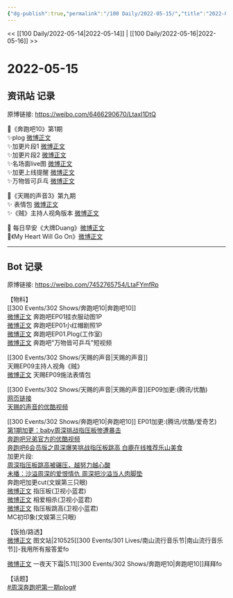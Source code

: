 ```yaml
---
{"dg-publish":true,"permalink":"/100 Daily/2022-05-15/","title":"2022-05-15","created":"2022-12-04T16:53:10.000+08:00","updated":"2023-01-09T17:24:40.542+08:00"}
---
```



<< [[100 Daily/2022-05-14\|2022-05-14]] | [[100 Daily/2022-05-16\|2022-05-16]] >>

# 2022-05-15

## 资讯站 记录

原博链接: https://weibo.com/6466290670/LtaxI1DtQ

🌟《奔跑吧10》第1期  
✨plog [微博正文](https://m.weibo.cn/6466290670/4769369408669070)  
✨加更片段1 [微博正文](https://m.weibo.cn/6466290670/4769376438587231)  
✨加更片段2 [微博正文](https://m.weibo.cn/6466290670/4769371710817341)  
✨名场面live图 [微博正文](https://m.weibo.cn/6466290670/4769379075757046)  
✨加更上线提醒 [微博正文](https://m.weibo.cn/6466290670/4769369114804743)  
✨万物皆可乒乓 [微博正文](https://m.weibo.cn/6466290670/4769528884501140)

🌟《天赐的声音3》第九期  
✨ 表情包 [微博正文](https://m.weibo.cn/6466290670/4769391050493867)  
✨《贼》主持人视角版本 [微博正文](https://m.weibo.cn/6466290670/4769414077482151)

🌟 每日早安《大牌Duang》[微博正文](https://m.weibo.cn/6466290670/4769306920881937)  
🌟《My Heart Will Go On》[微博正文](https://m.weibo.cn/6466290670/4769416283949300)

---
## Bot 记录

原博链接: https://weibo.com/7452765754/LtaFYmfRp

【物料】  
[[300 Events/302 Shows/奔跑吧10\|奔跑吧10]]  
[微博正文](https://m.weibo.cn/5242381821/4769328559816976) 奔跑吧EP01挂衣服动图1P  
[微博正文](https://m.weibo.cn/5242381821/4769419161505639) 奔跑吧EP01小红帽剧照1P  
[微博正文](https://m.weibo.cn/7478855230/4769366333198012) 奔跑吧EP01.Plog(工作室)  
[微博正文](https://m.weibo.cn/5242381821/4769518650392787) 奔跑吧"万物皆可乒乓"短视频

[[300 Events/302 Shows/天赐的声音\|天赐的声音]]  
[](https://m.weibo.cn/1670419227/4769366380642926) 天赐EP09主持人视角《贼》  
[微博正文](https://m.weibo.cn/1315706994/4769388966973784) 天赐EP09施法表情包

[[300 Events/302 Shows/天赐的声音\|天赐的声音]]EP09加更:(腾讯/优酷)  
[网页链接](https://weibo.cn/sinaurl?u=http%3A%2F%2Fm.v.qq.com%2Fx%2Fcover%2Fx%2Fmzc002009ljp74d%2Fg0042izcggn.html%3F%26url_from%3Dshare%26second_share%3D0%26share_from%3Dcopy%26pgid%3Dpage_detail%26mod_id%3Dmod_toolbar_new)  
[天赐的声音的优酷视频](https://weibo.cn/sinaurl?u=https%3A%2F%2Fv.youku.com%2Fv_show%2Fid_XNTIwNTM0NjkwNA%3D%3D.html%3Fsharefrom%3Diphone%26scene%3Dlong%26playMode%3Dnormal%26sharekey%3D231fcc761605aa25cb3b53589763b3056)

[[300 Events/302 Shows/奔跑吧10\|奔跑吧10]] EP01加更:(腾讯/优酷/爱奇艺)  
[第1期加更：baby周深挑战指压板惨遭暴击](https://weibo.cn/sinaurl?u=http%3A%2F%2Fv.qq.com%2Fx%2Fcover%2Fmzc00200kdklkyl%2Fi0042ypisvt.html)  
[奔跑吧兄弟官方的优酷视频](https://weibo.cn/sinaurl?u=https%3A%2F%2Fv.youku.com%2Fv_show%2Fid_XNTg2OTY1MTAwOA%3D%3D.html%3Fsharefrom%3Diphone%26scene%3Dlong%26playMode%3Dnormal%26sharekey%3D7735f2fac4c28cd306857da716befce78)  
[奔跑吧6会员版之周深爆笑挑战指压板跳高 白鹿在线推荐乐山美食](https://weibo.cn/sinaurl?u=https%3A%2F%2Fm.iqiyi.com%2Fv_o8duzbd8ng.html%3Fvfrm%3D2-3-0-1)  
加更片段:  
[周深指压板跳高被碾压，越努力越心酸](https://weibo.cn/sinaurl?u=https%3A%2F%2Fv.qq.com%2Fx%2Fcover%2Fmzc00200kdklkyl%2Fn00423hmioi.html)  
[未播：沙溢周深的爱恨情仇 周深把沙溢当人肉脚垫](https://weibo.cn/sinaurl?u=https%3A%2F%2Fwww.iqiyi.com%2Fv_12xmananasc.html)  
[](https://m.weibo.cn/1371117067/4769374637919038) 奔跑吧加更cut(文娱第三只眼)  
[微博正文](https://m.weibo.cn/5876797510/4769363284199208) 指压板(卫视小蓝君)  
[微博正文](https://m.weibo.cn/5876797510/4769366074459769) 相爱相杀(卫视小蓝君)  
[微博正文](https://m.weibo.cn/5876797510/4769376198724462) 指压板跳高(卫视小蓝君)  
[](https://m.weibo.cn/1371117067/4769361422190735) MC初印象(文娱第三只眼)

【饭拍/路透】  
[微博正文](https://m.weibo.cn/6987697229/4769449213693864) 图文站|210525[[300 Events/301 Lives/南山流行音乐节\|南山流行音乐节]]-我用所有报答爱fo

[微博正文](https://m.weibo.cn/7387654499/4769100746457258) 一夜天下霜|5.11[[300 Events/302 Shows/奔跑吧10\|奔跑吧10]]拜拜fo

【话题】  
[#周深奔跑吧第一期plog#](https://s.weibo.com/weibo?q=%23%E5%91%A8%E6%B7%B1%E5%A5%94%E8%B7%91%E5%90%A7%E7%AC%AC%E4%B8%80%E6%9C%9Fplog%23)
